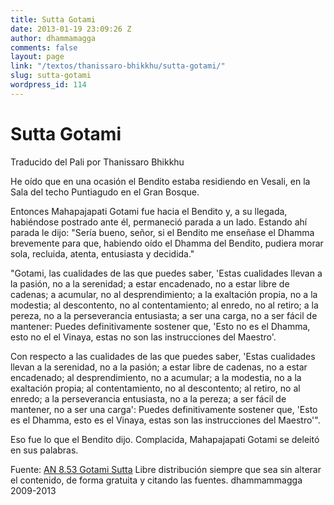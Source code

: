 ```yaml
---
title: Sutta Gotami
date: 2013-01-19 23:09:26 Z
author: dhammamagga
comments: false
layout: page
link: "/textos/thanissaro-bhikkhu/sutta-gotami/"
slug: sutta-gotami
wordpress_id: 114
---
```


# Sutta Gotami




Traducido del Pali por Thanissaro Bhikkhu<!-- more -->




He oído que en una ocasión el Bendito estaba residiendo en Vesali, en la Sala del techo Puntiagudo en el Gran Bosque.








Entonces Mahapajapati Gotami fue hacia el Bendito y, a su llegada, habiéndose postrado ante él, permaneció parada a un lado. Estando ahí parada le dijo: "Sería bueno, señor, si el Bendito me enseñase el Dhamma brevemente para que, habiendo oído el Dhamma del Bendito, pudiera morar sola, recluida, atenta, entusiasta y decidida."


"Gotami, las cualidades de las que puedes saber, 'Estas cualidades llevan a la pasión, no a la serenidad; a estar encadenado, no a estar libre de cadenas; a acumular, no al desprendimiento; a la exaltación propia, no a la modestia; al descontento, no al contentamiento; al enredo, no al retiro; a la pereza, no a la perseverancia entusiasta; a ser una carga, no a ser fácil de mantener: Puedes definitivamente sostener que, 'Esto no es el Dhamma, esto no el el Vinaya, estas no son las instrucciones del Maestro'.

Con respecto a las cualidades de las que puedes saber, 'Estas cualidades llevan a la serenidad, no a la pasión; a estar libre de cadenas, no a estar encadenado; al desprendimiento, no a acumular; a la modestia, no a la exaltación propia; al contentamiento, no al descontento; al retiro, no al enredo; a la perseverancia entusiasta, no a la pereza; a ser fácil de mantener, no a ser una carga': Puedes definitivamente sostener que, 'Esto es el Dhamma, esto es el Vinaya, estas son las instrucciones del Maestro'".

Eso fue lo que el Bendito dijo. Complacida, Mahapajapati Gotami se deleitó en sus palabras.<!-- more -->


Fuente: [AN 8.53 Gotami Sutta](http://www.accesstoinsight.org/tipitaka/an/an08/an08.053.than.html)
Libre distribución siempre que sea sin alterar el contenido, de forma gratuita y citando las fuentes.
dhammammagga 2009-2013




